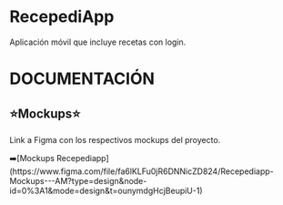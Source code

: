 # RecepediApp
 Aplicación móvil que incluye recetas con login.
 <h1>DOCUMENTACIÓN</h1>
 <h2>⭐Mockups⭐</h2>
 <p>Link a Figma con los respectivos mockups del proyecto.</p>
 ➡️[Mockups Recepediapp](https://www.figma.com/file/fa6lKLFu0jR6DNNicZD824/Recepediapp-Mockups---AM?type=design&node-id=0%3A1&mode=design&t=ounymdgHcjBeupiU-1)
